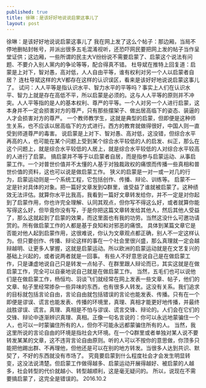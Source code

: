 ```yaml
---
published: true
title: 徐琳：是该好好地说说启蒙这事儿了
layout: post
---
```

徐琳：是该好好地说说启蒙这事儿了
       我在网上发了这么个帖子：那边厢，当局不停地删帖封帐号，并派出很多五毛混淆视听，还恐吓网民要把网上发的帖子当作呈堂证供；这边厢，一些所谓的民主大V纷纷说不需要启蒙了、启蒙这个说法有问题、不要介入别人黨内的争论等等，配合得真不错。
       杜导斌在推特上回复道：启蒙是上对下，智对愚，高对低，人人自由平等，谁有权利对另一个人以启蒙者自居？
       连杜导斌这样的大V都存在这样的认识误区，看来是该好好地说说启蒙这事儿了。
       试问：人人平等是指认识水平、智力水平的平等吗？事实上人们在认识水平、智力上就是存在高低不平，所以启蒙是必须的。这与人人平等的原则并不冲突。人人平等指的是人的基本权利、尊严的平等。一个人对另一个人进行启蒙，这本身并不一定会损害对方的尊严，只有那些摆架子、做出居高临下的姿态、装逼的人才会损害对方的尊严。
       一个教师教学生，这就是典型的启蒙，但即便是这种师生关系，也不应该以居高临下的方式进行。西方的教育就做得很好，中国人则一直受到师道尊严的毒害。
       说启蒙是上对下、智对愚、高对低，这没错，但综合水平再高的人，也可能在某个问题上受到某个综合水平较低的人的启发、纠正，那么在这个问题上，就是综合水平较低的人居上，就是综合水平较低的人对综合水平较高的人进行了启蒙。
       搞启蒙并不等于以启蒙者自居，而是指参与启蒙运动、从事启蒙工作。一个对普世价值并不太懂的人基于对独裁政权的痛恨而传播一些真相和普世价值的资料，这也可以说是做启蒙工作。
       狭义的启蒙是一对一或一对几的行为，启蒙运动则是一个系统工程，它包括创作、传播、辩论、训练等。
       启蒙不一定是针对具体的对象。把一篇好文章发到Q群里，谁受益了谁就被启蒙了。这种绩效无法评估。就算你水平比我高，我看到一篇好文章转发给你，并不一定是对你起到了启蒙作用，你也许完全理解、认同其观点，但你写不得这么好，或者就算你能写得这么好，但毕竟你没有写，于是你把这篇文章转发给其他人，然后其他人受益了，那么这就起到了启蒙的效果，而这里面也有我的功劳。当然这没什么可邀功请赏的。所有做启蒙工作的人都是基于良知和对邪恶的痛恨。
       具体到某篇文章它是否能对他人起到启蒙作用，这很难说，你认为文章观点都正确，别人不一定这样认为。但只要创作、传播、辩论这样的事在一个社会里很兴盛，那么真理就一定会越辩越明、让更多人掌握，这就是启蒙运动。所以欧洲的启蒙运动就是在文艺复兴的基础上兴起的，或者说两者就是一回事。
       有些人不好意思说自己是在做启蒙工作，只是谦虚地说自己只是转发一点帖子、在群里跟人辩论而已，其实这就是在做启蒙工作，完全可以自豪地说自己就是在做启蒙工作。
       当然，五毛们也可以说他们是在做启蒙工作，杨恒均、羽谈飞们就经常在网上发表一些文章、帖子，他们的文章、帖子里经常掺杂一些异味的东西，也有很多人转发。这没有关系。我们追求的目标就包括言论自由，言论自由就包括错误的言论也能发表、传播。只有在一个即便是谬误、谎言也能发表、传播的环境里，真理、真相才能更好地传播，并最终战胜谬误、谎言。真理、真相是不怕与谬误、谎言交锋、辩论的。人们会在它们的交锋、辩论中逐渐辨识真理、真相。正像一句名言说的：你可以永远地蒙骗住一个人，也可以一时蒙骗住所有的人，但你不可能永远都蒙骗住所有的人。
       当然，我这里所说的言论自由的环境是指社会大环境。在一个Q群里或者单独对某人说不要转发某某的文章，这不违背言论自由原则。听的人可以不按你的意思做，你顶多只能把他踢出群、不再理他，但他还是可以在别的地方转发。当很多人达到共识、默契了，不好的东西就没有市场了。         究竟要启蒙到什么程度社会才会发生明显转变，这没法说清楚。但启蒙工作做得越多、启蒙运动开展得越好、被启蒙的人越多，社会转型的代价就越小、转型越顺利，这是毫无疑问的。
       所以，说现在不需要搞启蒙了，这完全是错误的。
 2016.10.2